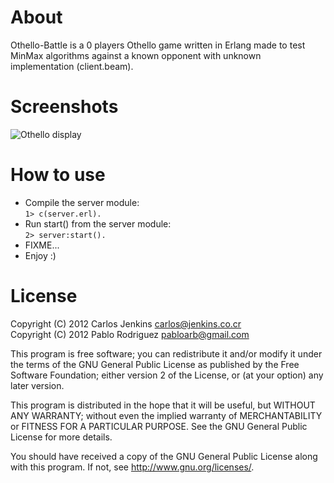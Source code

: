 About
=====

Othello-Battle is a 0 players Othello game written in Erlang
made to test MinMax algorithms against a known opponent with
unknown implementation (client.beam).


Screenshots
===========

![Othello display](https://raw.github.com/carlos-jenkins/othello-battle/master/media/display.png "Othello display")

How to use
==========

- Compile the server module:  
    ``1> c(server.erl).``
- Run start() from the server module:  
    ``2> server:start().``
- FIXME...
- Enjoy :)


License
=======

Copyright (C) 2012 Carlos Jenkins <carlos@jenkins.co.cr>  
Copyright (C) 2012 Pablo Rodriguez <pabloarb@gmail.com>

This program is free software; you can redistribute it and/or modify
it under the terms of the GNU General Public License as published by
the Free Software Foundation; either version 2 of the License, or
(at your option) any later version.

This program is distributed in the hope that it will be useful,
but WITHOUT ANY WARRANTY; without even the implied warranty of
MERCHANTABILITY or FITNESS FOR A PARTICULAR PURPOSE.  See the
GNU General Public License for more details.

You should have received a copy of the GNU General Public License
along with this program.  If not, see <http://www.gnu.org/licenses/>.

